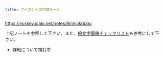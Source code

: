 ```yaml
---
title: アイコンデコ申請ルール
---
```


https://voskey.icalo.net/notes/9mhcjkdp6u

上記ノートを参照して下さい。また、[絵文字画像チェックリスト](/emoji/04-checklist/)も参考にして下さい。

- 詳細について検討中